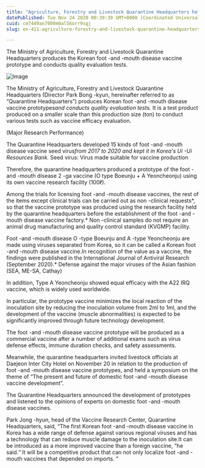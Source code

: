 ```yaml
---
title: "Agriculture, Forestry and Livestock Quarantine Headquarters held a symposium on localization of foot -and -mouth disease vaccines"
datePublished: Tue Nov 24 2020 00:39:39 GMT+0000 (Coordinated Universal Time)
cuid: cm7449an7000m0al56orr9sgj
slug: en-411-agriculture-forestry-and-livestock-quarantine-headquarters-held-a-symposium-on-localization-of-foot-and-mouth-disease-vaccines

---
```



The Ministry of Agriculture, Forestry and Livestock Quarantine Headquarters produces the Korean foot -and -mouth disease vaccine prototype and conducts quality evaluation tests.

![Image](https://cdn.hashnode.com/res/hashnode/image/upload/v1739498101306/1a7fc91b-9ca5-4290-a2a7-7c028bbf3925.jpeg)

The Ministry of Agriculture, Forestry and Livestock Quarantine Headquarters (Director Park Bong -kyun, hereinafter referred to as “Quarantine Headquarters”) produces Korean foot -and -mouth disease vaccine prototypes*and conducts quality evaluation tests.* It is a test product produced on a smaller scale than this production size (ton) to conduct various tests such as vaccine efficacy evaluation.

(Major Research Performance)

The Quarantine Headquarters developed 15 kinds of foot -and -mouth disease vaccine seed virus*from 2017 to 2020 and kept it in Korea's Ui -Ui Resources Bank.* Seed virus: Virus made suitable for vaccine production

Therefore, the quarantine headquarters produced a prototype of the foot -and -mouth disease 2 -ga vaccine (O type Boeunju + A Yeoncheonju) using its own vaccine research facility (100ℓ).

Among the trials for licensing foot -and -mouth disease vaccines, the rest of the items except clinical trials can be carried out as non -clinical requests*, so that the vaccine prototype was produced using the research facility held by the quarantine headquarters before the establishment of the foot -and -mouth disease vaccine factory.* Non -clinical samples do not require an animal drug manufacturing and quality control standard (KVGMP) facility.

Foot -and -mouth disease O -type Boeunju and A -type Yeoncheonju are made using viruses separated from Korea, so it can be called a Korean foot -and -mouth disease vaccine.In recognition of the value as a vaccine, the findings were published in the International Journal of Antiviral Research (September 2020).* Defense against the major viruses of the Asian fashion (SEA, ME-SA, Cathay)

In addition, Type A Yeoncheonju showed equal efficacy with the A22 IRQ vaccine, which is widely used worldwide.

In particular, the prototype vaccine minimizes the local reaction of the inoculation site by reducing the inoculation volume from 2ml to 1ml, and the development of the vaccine (muscle abnormalities) is expected to be significantly improved through future technology development.

The foot -and -mouth disease vaccine prototype will be produced as a commercial vaccine after a number of additional exams such as virus defense effects, immune duration checks, and safety assessments.

Meanwhile, the quarantine headquarters invited livestock officials at Daejeon Inter City Hotel on November 20 in relation to the production of foot -and -mouth disease vaccine prototypes, and held a symposium on the theme of “The present and future of domestic foot -and -mouth disease vaccine development”.

The Quarantine Headquarters announced the development of prototypes and listened to the opinions of experts on domestic foot -and -mouth disease vaccines.

Park Jong -hyun, head of the Vaccine Research Center, Quarantine Headquarters, said, “The first Korean foot -and -mouth disease vaccine in Korea has a wide range of defense against various regional viruses and has a technology that can reduce muscle damage to the inoculation site.It can be introduced as a more improved vaccine than a foreign vaccine, ”he said.“ It will be a competitive product that can not only localize foot -and -mouth vaccines that depended on imports. ”